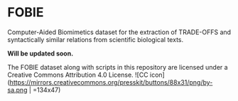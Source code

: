 # FOBIE
Computer-Aided Biomimetics dataset for the extraction of TRADE-OFFS and syntactically similar relations from scientific biological texts.

**Will be updated soon.**

The FOBIE dataset along with scripts in this repository are licensed under a Creative Commons Attribution 4.0 License.
![CC icon](https://mirrors.creativecommons.org/presskit/buttons/88x31/png/by-sa.png | =134x47)

